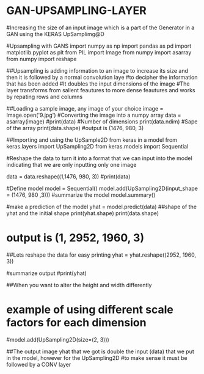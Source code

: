 # GAN-UPSAMPLING-LAYER
#Increasing the size of an input image which is a part of the Generator in a GAN using the KERAS UpSamplimg@D

#Upsampling with GANS
import numpy as np
import pandas as pd 
import matplotlib.pyplot as plt 
from PIL import Image
from numpy import asarray 
from numpy import reshape

##Upsampling is adding information to an image to increase its size and then it is followed by a normal convolution laye
#to decipher the information that has been added 
#It doubles the input dimensions of the image 
#The layer transforms from salient feautures to more dense feautures and works by repating rows and columns 

##Loading a sample image, any image of your choice 
image = Image.open('9.jpg')
#Converting the image into a numpy array
data = asarray(image) 
#print(data)
#Number of dimensions
print(data.ndim)
#Sape of the array
print(data.shape)
#output is (1476, 980, 3)

##Importing and using the UpSample2D from keras in a model
from keras.layers import UpSampling2D
from keras.models import Sequential


#Reshape the data to turn it into a format that we can input into the model indicating that we are only inputting only one image

data = data.reshape((1,1476, 980, 3))
#print(data)

#Define model
model = Sequential()
model.add(UpSampling2D(input_shape = (1476, 980 ,3)))
#summarize the model
model.summary()

#make a prediction of the model 
yhat = model.predict(data)
##shape of the yhat and the initial shape
print(yhat.shape)
print(data.shape)
# output is (1, 2952, 1960, 3)
##Lets reshape the data for easy printing
yhat = yhat.reshape((2952, 1960, 3))

#summarize output
#print(yhat)

##When you want to alter the height and width differently 
# example of using different scale factors for each dimension
#model.add(UpSampling2D(size=(2, 3)))

##The output image yhat that we got is double the input (data) that we put in the model, however for the UpSampling2D
#to make sense it must be followed by a CONV layer
